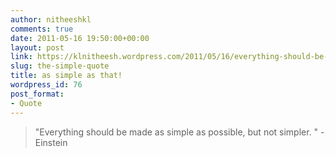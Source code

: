 ```yaml
---
author: nitheeshkl
comments: true
date: 2011-05-16 19:50:00+00:00
layout: post
link: https://klnitheesh.wordpress.com/2011/05/16/everything-should-be-made-as-simple-as-possible/
slug: the-simple-quote
title: as simple as that!
wordpress_id: 76
post_format:
- Quote
---
```


> "Everything should be made as simple as possible, but not simpler. " - Einstein



